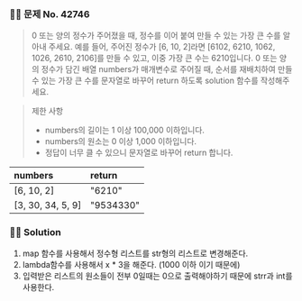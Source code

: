 ### 🧑‍💻 문제 No. 42746

> 0 또는 양의 정수가 주어졌을 때, 정수를 이어 붙여 만들 수 있는 가장 큰 수를 알아내 주세요.
> 예를 들어, 주어진 정수가 [6, 10, 2]라면 [6102, 6210, 1062, 1026, 2610, 2106]를 만들 수 있고, 이중 가장 큰 수는 6210입니다.
> 0 또는 양의 정수가 담긴 배열 numbers가 매개변수로 주어질 때, 순서를 재배치하여 만들 수 있는 가장 큰 수를 문자열로 바꾸어 return 하도록 solution 함수를 작성해주세요.

> 제한 사항
>
> - numbers의 길이는 1 이상 100,000 이하입니다.
> - numbers의 원소는 0 이상 1,000 이하입니다.
> - 정답이 너무 클 수 있으니 문자열로 바꾸어 return 합니다.

| numbers           | return    |
| :---------------- | :-------- |
| [6, 10, 2]        | "6210"    |
| [3, 30, 34, 5, 9] | "9534330" |

### 🧑‍💻 Solution

1. map 함수를 사용해서 정수형 리스트를 str형의 리스트로 변경해준다.
2. lambda함수를 사용해서 x \* 3을 해준다. (1000 이하 이기 때문에)
3. 입력받은 리스트의 원소들이 전부 0일때는 0으로 출력해야하기 때문에 strr과 int를 사용한다.
